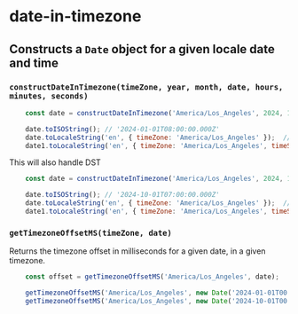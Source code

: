 # date-in-timezone

## Constructs a `Date` object for a given locale date and time

### `constructDateInTimezone(timeZone, year, month, date, hours, minutes, seconds)`

```js
	const date = constructDateInTimezone('America/Los_Angeles', 2024, 1, 1, 0, 0, 0);

	date.toISOString(); // '2024-01-01T08:00:00.000Z'
	date.toLocaleString('en', { timeZone: 'America/Los_Angeles' });  // '1/1/2024, 12:00:00 AM'
	date1.toLocaleString('en', { timeZone: 'America/Los_Angeles', timeStyle: 'long' }); // '12:00:00 AM PST'
```

This will also handle DST

```js
	const date = constructDateInTimezone('America/Los_Angeles', 2024, 10, 1, 0, 0, 0);

	date.toISOString(); // '2024-10-01T07:00:00.000Z'
	date.toLocaleString('en', { timeZone: 'America/Los_Angeles' });  // '10/1/2024, 12:00:00 AM'
	date1.toLocaleString('en', { timeZone: 'America/Los_Angeles', timeStyle: 'long' }); // '12:00:00 AM PST'
```

### `getTimezoneOffsetMS(timeZone, date)`

Returns the timezone offset in milliseconds for a given date, in a given timezone.

```js
	const offset = getTimezoneOffsetMS('America/Los_Angeles', date);

	getTimezoneOffsetMS('America/Los_Angeles', new Date('2024-01-01T00:00:00Z')); // -28800000
	getTimezoneOffsetMS('America/Los_Angeles', new Date('2024-10-01T00:00:00Z')); // -25200000
```